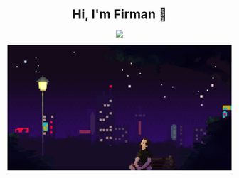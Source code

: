 <h1 align='center'> Hi, I'm Firman 👋</h1>
<p align='center'>
  <a href="#"><img src="https://visitor-badge.glitch.me/badge?page_id=jarskiy.jarskiy??style=for-the-badge&logo=appveyor"></a>
</p>
<img src="images/bg.gif" align="center" height="80%"/>
